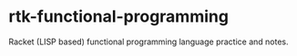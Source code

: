 # rtk-functional-programming

Racket (LISP based) functional programming language practice and notes.